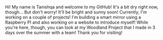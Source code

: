 Hi! My name is Tanishqa and welcome to my GitHub! It's a bit dry right now, though... But don't worry! It'll be bright and sunny soon! Currently, I'm working on a couple of projects! I'm building a smart mirror using a Raspberry PI and also working on a website to introduce myself! While you're here, though, you can look at my Woodland Project that I made in 3 days over the summer with a team! Thank you for visiting!